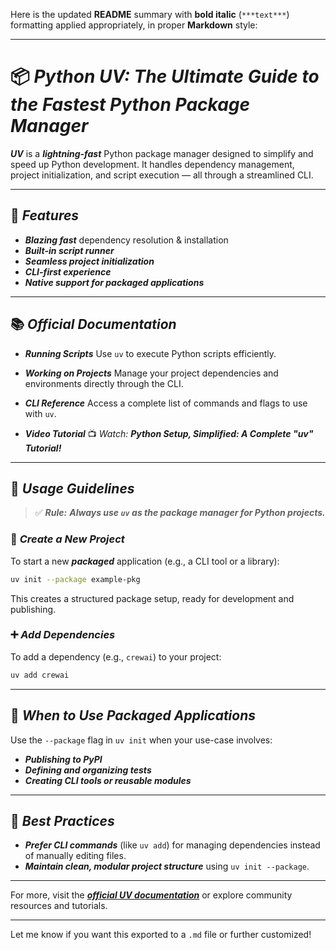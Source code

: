 Here is the updated **README** summary with **bold italic** (`***text***`) formatting applied appropriately, in proper **Markdown** style:

---

# 📦 ***Python UV: The Ultimate Guide to the Fastest Python Package Manager***

***UV*** is a ***lightning-fast*** Python package manager designed to simplify and speed up Python development. It handles dependency management, project initialization, and script execution — all through a streamlined CLI.

---

## 🚀 ***Features***

* ***Blazing fast*** dependency resolution & installation
* ***Built-in script runner***
* ***Seamless project initialization***
* ***CLI-first experience***
* ***Native support for packaged applications***

---

## 📚 ***Official Documentation***

* ***Running Scripts***
  Use `uv` to execute Python scripts efficiently.

* ***Working on Projects***
  Manage your project dependencies and environments directly through the CLI.

* ***CLI Reference***
  Access a complete list of commands and flags to use with `uv`.

* ***Video Tutorial***
  📺 *Watch:* ***Python Setup, Simplified: A Complete "uv" Tutorial!***

---

## 🎯 ***Usage Guidelines***

> ✅ ***Rule:*** ***Always use `uv` as the package manager for Python projects.***

### 🔧 ***Create a New Project***

To start a new ***packaged*** application (e.g., a CLI tool or a library):

```bash
uv init --package example-pkg
```

This creates a structured package setup, ready for development and publishing.

### ➕ ***Add Dependencies***

To add a dependency (e.g., `crewai`) to your project:

```bash
uv add crewai
```

---

## 📁 ***When to Use Packaged Applications***

Use the `--package` flag in `uv init` when your use-case involves:

* ***Publishing to PyPI***
* ***Defining and organizing tests***
* ***Creating CLI tools or reusable modules***

---

## 📌 ***Best Practices***

* ***Prefer CLI commands*** (like `uv add`) for managing dependencies instead of manually editing files.
* ***Maintain clean, modular project structure*** using `uv init --package`.

---

For more, visit the ***[official UV documentation](#)*** or explore community resources and tutorials.

---

Let me know if you want this exported to a `.md` file or further customized!
